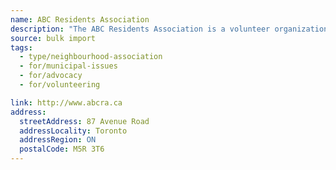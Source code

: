 ```yaml
---
name: ABC Residents Association
description: "The ABC Residents Association is a volunteer organization committed to enhancing the quality of life in our neighbourhood through active participation in municipal issues. Originally established in 1957, we serve the residents, including condo and apartment residents, living in Toronto's Yorkville/North Midtown community between Yonge Street, west to Avenue Road, and Bloor Street north to the CPR tracks."
source: bulk import
tags:
  - type/neighbourhood-association
  - for/municipal-issues
  - for/advocacy
  - for/volunteering

link: http://www.abcra.ca
address:
  streetAddress: 87 Avenue Road
  addressLocality: Toronto
  addressRegion: ON
  postalCode: M5R 3T6
---
```


<!-- Community added via bulk import -->
